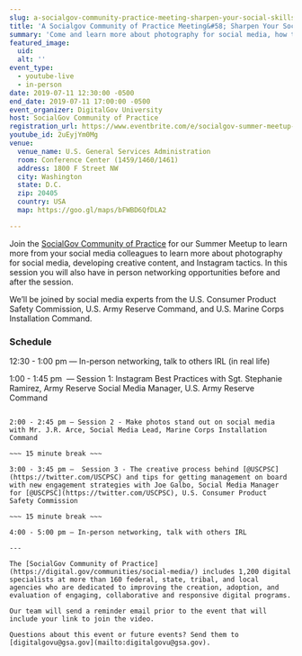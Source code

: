 ```yaml
---
slug: a-socialgov-community-practice-meeting-sharpen-your-social-skills-for-summer
title: 'A Socialgov Community of Practice Meeting&#58; Sharpen Your Social Skills for Summer'
summary: 'Come and learn more about photography for social media, how to develop creative content, and honing your Instagram tactics'
featured_image: 
  uid: 
  alt: ''
event_type: 
  - youtube-live
  - in-person
date: 2019-07-11 12:30:00 -0500
end_date: 2019-07-11 17:00:00 -0500
event_organizer: DigitalGov University
host: SocialGov Community of Practice
registration_url: https://www.eventbrite.com/e/socialgov-summer-meetup-registration-63691985443
youtube_id: 2uEyjYm0Mg
venue: 
  venue_name: U.S. General Services Administration
  room: Conference Center (1459/1460/1461)
  address: 1800 F Street NW
  city: Washington
  state: D.C.
  zip: 20405
  country: USA
  map: https://goo.gl/maps/bFWBD6QfDLA2

---
```


Join the [SocialGov Community of Practice](https://digital.gov/communities/social-media/) for our Summer Meetup to learn more from your social media colleagues to learn more about photography for social media, developing creative content, and Instagram tactics. In this session you will also have in person networking opportunities before and after the session. 

We’ll be joined by social media experts from the U.S. Consumer Product Safety Commission, U.S. Army Reserve Command, and U.S. Marine Corps Installation Command. 

### Schedule 

12:30 - 1:00 pm — In-person networking, talk to others IRL (in real life) 

1:00 - 1:45 pm  — Session 1: Instagram Best Practices with Sgt. Stephanie Ramirez, Army Reserve Social Media Manager, U.S. Army Reserve Command 

~~~ 15 minute break ~~~

2:00 - 2:45 pm — Session 2 - Make photos stand out on social media with Mr. J.R. Arce, Social Media Lead, Marine Corps Installation Command 

~~~ 15 minute break ~~~

3:00 - 3:45 pm —  Session 3 - The creative process behind [@USCPSC](https://twitter.com/USCPSC) and tips for getting management on board with new engagement strategies with Joe Galbo, Social Media Manager for [@USCPSC](https://twitter.com/USCPSC), U.S. Consumer Product Safety Commission

~~~ 15 minute break ~~~

4:00 - 5:00 pm — In-person networking, talk with others IRL

---

The [SocialGov Community of Practice](https://digital.gov/communities/social-media/) includes 1,200 digital specialists at more than 160 federal, state, tribal, and local agencies who are dedicated to improving the creation, adoption, and evaluation of engaging, collaborative and responsive digital programs.

Our team will send a reminder email prior to the event that will include your link to join the video. 

Questions about this event or future events? Send them to [digitalgovu@gsa.gov](mailto:digitalgovu@gsa.gov).
